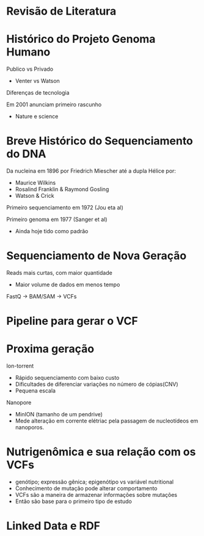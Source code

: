**Revisão de Literatura**
=========================

Histórico do Projeto Genoma Humano
==================================

Publico vs Privado

-   Venter vs Watson

Diferenças de tecnologia

Em 2001 anunciam primeiro rascunho

-   Nature e science

Breve Histórico do Sequenciamento do DNA
========================================

Da nucleina em 1896 por Friedrich Miescher até a dupla Hélice por:

-   Maurice Wilkins
-   Rosalind Franklin & Raymond Gosling
-   Watson & Crick

Primeiro sequenciamento em 1972 (Jou eta al)

Primeiro genoma em 1977 (Sanger et al)

-   Ainda hoje tido como padrão

Sequenciamento de Nova Geração
==============================

Reads mais curtas, com maior quantidade

-   Maior volume de dados em menos tempo

FastQ -\> BAM/SAM -\> VCFs

Pipeline para gerar o VCF
=========================

Proxima geração
===============

Ion-torrent

-   Rápido sequenciamento com baixo custo
-   Dificultades de diferenciar variações no número de cópias(CNV)
-   Pequena escala

Nanopore

-   MinION (tamanho de um pendrive)
-   Mede alteração em corrente elétriac pela passagem de nucleotídeos em
    nanoporos.

Nutrigenômica e sua relação com os VCFs
=======================================

-   genótipo; expressão gênica; epigenótipo vs variável nutritional
-   Conhecimento de mutação pode alterar comportamento
-   VCFs são a maneira de armazenar informações sobre mutações
-   Então são base para o primeiro tipo de estudo

Linked Data e RDF
=================
